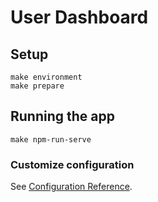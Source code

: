 # User Dashboard

## Setup

```
make environment
make prepare
```

## Running the app
```
make npm-run-serve
```


### Customize configuration
See [Configuration Reference](https://cli.vuejs.org/config/).
